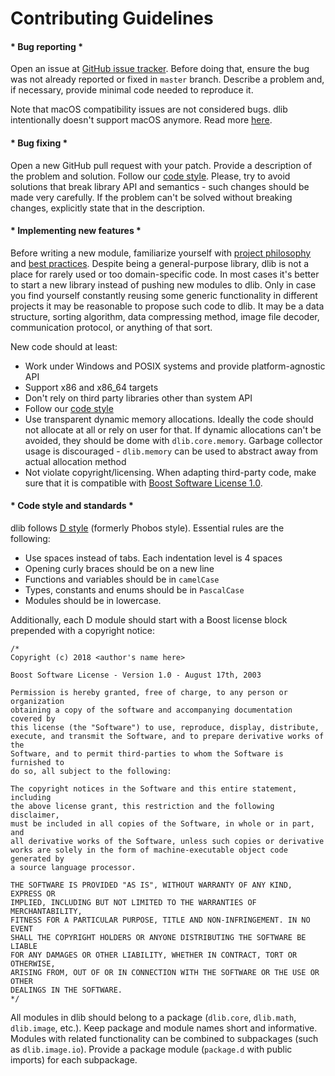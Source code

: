 # Contributing Guidelines

#### * Bug reporting *

Open an issue at [GitHub issue tracker](https://github.com/gecko0307/dlib/issues). Before doing that, ensure the bug was not already reported or fixed in `master` branch. Describe a problem and, if necessary, provide minimal code needed to reproduce it.

Note that macOS compatibility issues are not considered bugs. dlib intentionally doesn't support macOS anymore. Read more [here](https://github.com/gecko0307/dlib/wiki/Why-doesn't-dlib-support-macOS).

#### * Bug fixing *

Open a new GitHub pull request with your patch. Provide a description of the problem and solution. Follow our [code style](#Code-style-and-standards). Please, try to avoid solutions that break library API and semantics - such changes should be made very carefully. If the problem can't be solved without breaking changes, explicitly state that in the description.

#### * Implementing new features *

Before writing a new module, familiarize yourself with [project philosophy](https://github.com/gecko0307/dlib/wiki/Rationale) and [best practices](https://github.com/gecko0307/dlib/wiki/Best-Practices). Despite being a general-purpose library, dlib is not a place for rarely used or too domain-specific code. In most cases it's better to start a new library instead of pushing new modules to dlib. Only in case you find yourself constantly reusing some generic functionality in different projects it may be reasonable to propose such code to dlib. It may be a data structure, sorting algorithm, data compressing method, image file decoder, communication protocol, or anything of that sort.

New code should at least:
* Work under Windows and POSIX systems and provide platform-agnostic API
* Support x86 and x86_64 targets
* Don't rely on third party libraries other than system API
* Follow our [code style](#Code-style-and-standards)
* Use transparent dynamic memory allocations. Ideally the code should not allocate at all or rely on user for that. If dynamic allocations can't be avoided, they should be dome with `dlib.core.memory`. Garbage collector usage is discouraged - `dlib.memory` can be used to abstract away from actual allocation method
* Not violate copyright/licensing. When adapting third-party code, make sure that it is compatible with [Boost Software License 1.0](https://www.boost.org/LICENSE_1_0.txt).

#### * Code style and standards *

dlib follows [D style](https://dlang.org/dstyle.html) (formerly Phobos style). Essential rules are the following:
* Use spaces instead of tabs. Each indentation level is 4 spaces
* Opening curly braces should be on a new line
* Functions and variables should be in `camelCase`
* Types, constants and enums should be in `PascalCase`
* Modules should be in lowercase.

Additionally, each D module should start with a Boost license block prepended with a copyright notice:
```
/*
Copyright (c) 2018 <author's name here>

Boost Software License - Version 1.0 - August 17th, 2003

Permission is hereby granted, free of charge, to any person or organization
obtaining a copy of the software and accompanying documentation covered by
this license (the "Software") to use, reproduce, display, distribute,
execute, and transmit the Software, and to prepare derivative works of the
Software, and to permit third-parties to whom the Software is furnished to
do so, all subject to the following:

The copyright notices in the Software and this entire statement, including
the above license grant, this restriction and the following disclaimer,
must be included in all copies of the Software, in whole or in part, and
all derivative works of the Software, unless such copies or derivative
works are solely in the form of machine-executable object code generated by
a source language processor.

THE SOFTWARE IS PROVIDED "AS IS", WITHOUT WARRANTY OF ANY KIND, EXPRESS OR
IMPLIED, INCLUDING BUT NOT LIMITED TO THE WARRANTIES OF MERCHANTABILITY,
FITNESS FOR A PARTICULAR PURPOSE, TITLE AND NON-INFRINGEMENT. IN NO EVENT
SHALL THE COPYRIGHT HOLDERS OR ANYONE DISTRIBUTING THE SOFTWARE BE LIABLE
FOR ANY DAMAGES OR OTHER LIABILITY, WHETHER IN CONTRACT, TORT OR OTHERWISE,
ARISING FROM, OUT OF OR IN CONNECTION WITH THE SOFTWARE OR THE USE OR OTHER
DEALINGS IN THE SOFTWARE.
*/
```

All modules in dlib should belong to a package (`dlib.core`, `dlib.math`, `dlib.image`, etc.). Keep package and module names short and informative. Modules with related functionality can be combined to subpackages (such as `dlib.image.io`). Provide a package module (`package.d` with public imports) for each subpackage.
